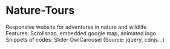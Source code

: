# Nature-Tours
Responsive website for adventures in nature and wildlife<br/>
Features: Scrollsnap, embedded google map, animated logo<br/>
Snippets of codes: Slider OwlCarousel (Source: jquery, cdnjs...)
